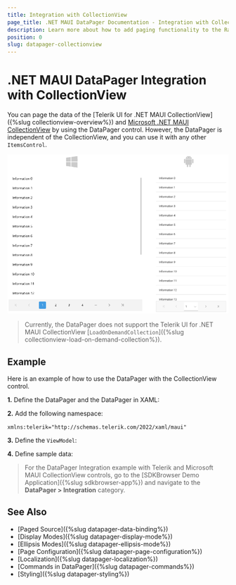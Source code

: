 ```yaml
---
title: Integration with CollectionView
page_title: .NET MAUI DataPager Documentation - Integration with CollectionView
description: Learn more about how to add paging functionality to the RadCollectionView for .NET MAUI.
position: 0
slug: datapager-collectionview
---
```


# .NET MAUI DataPager Integration with CollectionView

You can page the data of the [Telerik UI for .NET MAUI CollectionView]({%slug collectionview-overview%}) and [Microsoft .NET MAUI CollectionView](https://learn.microsoft.com/en-us/dotnet/maui/user-interface/controls/collectionview/?view=net-maui-9.0) by using the DataPager control. However, the DataPager is independent of the CollectionView, and you can use it with any other `ItemsControl`.

![.NET MAUI DataPager with CollectionView](../images/datapager-collectionview-paging.png)

>Currently, the DataPager does not support the Telerik UI for .NET MAUI CollectionView [`LoadOnDemandCollection`]({%slug collectionview-load-on-demand-collection%}).

## Example

Here is an example of how to use the DataPager with the CollectionView control.

**1.** Define the DataPager and the DataPager in XAML:

<snippet id='radcollectionview-datapager' />

**2.** Add the following namespace:

```XAML
xmlns:telerik="http://schemas.telerik.com/2022/xaml/maui"
```

**3.** Define the `ViewModel`:

<snippet id='datapager-viewmodel' />

**4.** Define sample data:

<snippet id='datapager-data' />

> For the DataPager Integration example with Telerik and Microsoft MAUI CollectionView controls, go to the [SDKBrowser Demo Application]({%slug sdkbrowser-app%}) and navigate to the **DataPager > Integration** category.

## See Also

- [Paged Source]({%slug datapager-data-binding%})
- [Display Modes]({%slug datapager-display-mode%})
- [Ellipsis Modes]({%slug datapager-ellipsis-mode%})
- [Page Configuration]({%slug datapager-page-configuration%})
- [Localization]({%slug datapager-localization%})
- [Commands in DataPager]({%slug datapager-commands%})
- [Styling]({%slug datapager-styling%})
